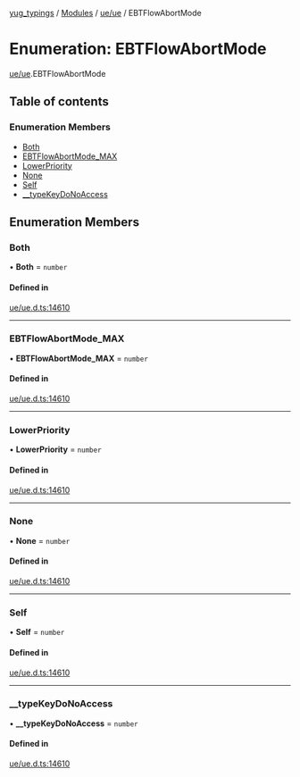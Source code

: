 [yug_typings](../README.md) / [Modules](../modules.md) / [ue/ue](../modules/ue_ue.md) / EBTFlowAbortMode

# Enumeration: EBTFlowAbortMode

[ue/ue](../modules/ue_ue.md).EBTFlowAbortMode

## Table of contents

### Enumeration Members

- [Both](ue_ue.EBTFlowAbortMode.md#both)
- [EBTFlowAbortMode\_MAX](ue_ue.EBTFlowAbortMode.md#ebtflowabortmode_max)
- [LowerPriority](ue_ue.EBTFlowAbortMode.md#lowerpriority)
- [None](ue_ue.EBTFlowAbortMode.md#none)
- [Self](ue_ue.EBTFlowAbortMode.md#self)
- [\_\_typeKeyDoNoAccess](ue_ue.EBTFlowAbortMode.md#__typekeydonoaccess)

## Enumeration Members

### Both

• **Both** = `number`

#### Defined in

[ue/ue.d.ts:14610](https://github.com/YugMetaverse/yug_typings/blob/b7d9b19/ue/ue.d.ts#L14610)

___

### EBTFlowAbortMode\_MAX

• **EBTFlowAbortMode\_MAX** = `number`

#### Defined in

[ue/ue.d.ts:14610](https://github.com/YugMetaverse/yug_typings/blob/b7d9b19/ue/ue.d.ts#L14610)

___

### LowerPriority

• **LowerPriority** = `number`

#### Defined in

[ue/ue.d.ts:14610](https://github.com/YugMetaverse/yug_typings/blob/b7d9b19/ue/ue.d.ts#L14610)

___

### None

• **None** = `number`

#### Defined in

[ue/ue.d.ts:14610](https://github.com/YugMetaverse/yug_typings/blob/b7d9b19/ue/ue.d.ts#L14610)

___

### Self

• **Self** = `number`

#### Defined in

[ue/ue.d.ts:14610](https://github.com/YugMetaverse/yug_typings/blob/b7d9b19/ue/ue.d.ts#L14610)

___

### \_\_typeKeyDoNoAccess

• **\_\_typeKeyDoNoAccess** = `number`

#### Defined in

[ue/ue.d.ts:14610](https://github.com/YugMetaverse/yug_typings/blob/b7d9b19/ue/ue.d.ts#L14610)
